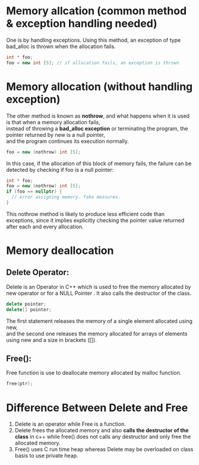 # Memory allcation (common method & exception handling needed)
One is by handling exceptions. Using this method, an exception of type bad_alloc is thrown when the allocation fails.
```cpp
int * foo;
foo = new int [5]; // if allocation fails, an exception is thrown
```

# Memory allocation (without handling exception)
The other method is known as **nothrow**, and what happens when it is used is that when a memory allocation fails,   
instead of throwing a **bad_alloc exception** or terminating the program, the pointer returned by new is a null pointer,   
and the program continues its execution normally.
```cpp
foo = new (nothrow) int [5];
```
In this case, if the allocation of this block of memory fails, the failure can be detected by checking if foo is a null pointer:
```cpp
int * foo;
foo = new (nothrow) int [5];
if (foo == nullptr) {
  // error assigning memory. Take measures.
}
```
This nothrow method is likely to produce less efficient code than exceptions, since it implies explicitly checking the pointer value returned after each and every allocation.


# Memory deallocation 
## Delete Operator:
Delete is an Operator in C++ which is used to free the memory allocated by new operator or for a NULL Pointer . It also calls the destructor of the class.

```cpp
delete pointer;
delete[] pointer;
```
The first statement releases the memory of a single element allocated using new,   
and the second one releases the memory allocated for arrays of elements using new and a size in brackets ([]).


## Free():
Free function is use to deallocate memory allocated by malloc function.
```cpp
free(ptr);
```

# Difference Between Delete and Free

1. Delete is an operator while Free is a function.  
2. Delete frees the allocated memory and also **calls the destructor of the class** in c++ while free() does not calls any destructor and only free the allocated memory.  
3. Free() uses C run time heap whereas Delete may be overloaded on class basis to use private heap.  
